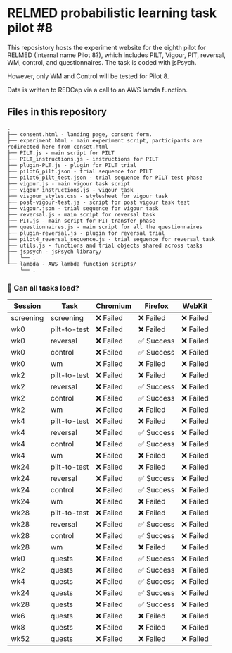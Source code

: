 # RELMED probabilistic learning task pilot #8
This reposistory hosts the experiment website for the eighth pilot for RELMED (Internal name Pilot 8?), which includes PILT, Vigour, PIT, reversal, WM, control, and questionnaires. The task is coded with jsPsych.

However, only WM and Control will be tested for Pilot 8.

Data is written to REDCap via a call to an AWS lamda function.

## Files in this repository
```
.
├── consent.html - landing page, consent form.
├── experiment.html - main experiment script, participants are redirected here from conset.html
├── PILT.js - main script for PILT
├── PILT_instructions.js - instructions for PILT
├── plugin-PLT.js - plugin for PILT trial
├── pilot6_pilt.json - trial sequence for PILT
├── pilot6_pilt_test.json - trial sequence for PILT test phase
├── vigour.js - main vigour task script
├── vigour_instructions.js - vigour task 
├── visgour_styles.css - stylesheet for vigour task
├── post-vigour-test.js - script for post vigour task test
├── vigour.json - trial sequence for vigour task
├── reversal.js - main script for reversal task
├── PIT.js - main script for PIT transfer phase
├── questionnaires.js - main script for all the questionnaires
├── plugin-reversal.js - plugin for reversal trial
├── pilot4_reversal_sequence.js - trial sequence for reversal task
├── utils.js - functions and trial objects shared across tasks
├── jspsych - jsPsych library/
│   └── .
└── lambda - AWS lambda function scripts/
    └── .
```


<!-- LOADING-TEST-RESULTS -->

### 🧪 Can all tasks load?

| Session | Task | Chromium | Firefox | WebKit |
|---------|------|----------|---------|--------|
| screening | screening | ❌ Failed | ❌ Failed | ❌ Failed |
| wk0 | pilt-to-test | ❌ Failed | ❌ Failed | ❌ Failed |
| wk0 | reversal | ❌ Failed | ✅ Success | ❌ Failed |
| wk0 | control | ❌ Failed | ✅ Success | ❌ Failed |
| wk0 | wm | ❌ Failed | ❌ Failed | ❌ Failed |
| wk2 | pilt-to-test | ❌ Failed | ❌ Failed | ❌ Failed |
| wk2 | reversal | ❌ Failed | ✅ Success | ❌ Failed |
| wk2 | control | ❌ Failed | ✅ Success | ❌ Failed |
| wk2 | wm | ❌ Failed | ❌ Failed | ❌ Failed |
| wk4 | pilt-to-test | ❌ Failed | ❌ Failed | ❌ Failed |
| wk4 | reversal | ❌ Failed | ✅ Success | ❌ Failed |
| wk4 | control | ❌ Failed | ✅ Success | ❌ Failed |
| wk4 | wm | ❌ Failed | ❌ Failed | ❌ Failed |
| wk24 | pilt-to-test | ❌ Failed | ❌ Failed | ❌ Failed |
| wk24 | reversal | ❌ Failed | ✅ Success | ❌ Failed |
| wk24 | control | ❌ Failed | ✅ Success | ❌ Failed |
| wk24 | wm | ❌ Failed | ❌ Failed | ❌ Failed |
| wk28 | pilt-to-test | ❌ Failed | ❌ Failed | ❌ Failed |
| wk28 | reversal | ❌ Failed | ✅ Success | ❌ Failed |
| wk28 | control | ❌ Failed | ✅ Success | ❌ Failed |
| wk28 | wm | ❌ Failed | ❌ Failed | ❌ Failed |
| wk0 | quests | ❌ Failed | ✅ Success | ❌ Failed |
| wk2 | quests | ❌ Failed | ✅ Success | ❌ Failed |
| wk4 | quests | ❌ Failed | ✅ Success | ❌ Failed |
| wk24 | quests | ❌ Failed | ✅ Success | ❌ Failed |
| wk28 | quests | ❌ Failed | ✅ Success | ❌ Failed |
| wk6 | quests | ❌ Failed | ❌ Failed | ❌ Failed |
| wk8 | quests | ❌ Failed | ❌ Failed | ❌ Failed |
| wk52 | quests | ❌ Failed | ❌ Failed | ❌ Failed |

<!-- LOADING-TEST-RESULTS -->